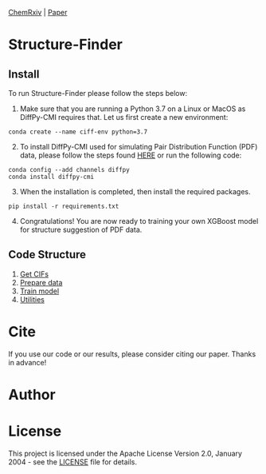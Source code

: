 [ChemRxiv]()  |  [Paper]()

# Structure-Finder

## Install

To run Structure-Finder please follow the steps below:
1) Make sure that you are running a Python 3.7 on a Linux or MacOS as DiffPy-CMI requires that. Let us first create
a new environment:
````
conda create --name ciff-env python=3.7
````
2) To install DiffPy-CMI used for simulating Pair Distribution Function (PDF) data, please follow the steps found 
[HERE](https://www.diffpy.org/products/diffpycmi/index.html) or run the following code:
```` 
conda config --add channels diffpy
conda install diffpy-cmi
````
3) When the installation is completed, then install the required packages.
````
pip install -r requirements.txt
````

4) Congratulations! You are now ready to training your own XGBoost model for structure suggestion of PDF data. 

## Code Structure

1) [Get CIFs](./get_structures)
2) [Prepare data](./prepare_data)
3) [Train model](./train_model)
4) [Utilities](./utils) 

# Cite
If you use our code or our results, please consider citing our paper. Thanks in advance!


# Author 

# License
This project is licensed under the Apache License Version 2.0, January 2004 - see the [LICENSE](LICENSE) file for details.
